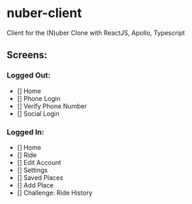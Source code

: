 # nuber-client

Client for the (N)uber Clone with ReactJS, Apollo, Typescript

## Screens:

### Logged Out:

- [] Home
- [] Phone Login
- [] Verify Phone Number
- [] Social Login

### Logged In:

- [] Home
- [] Ride
- [] Edit Account
- [] Settings
- [] Saved Places
- [] Add Place
- [] Challenge: Ride History
